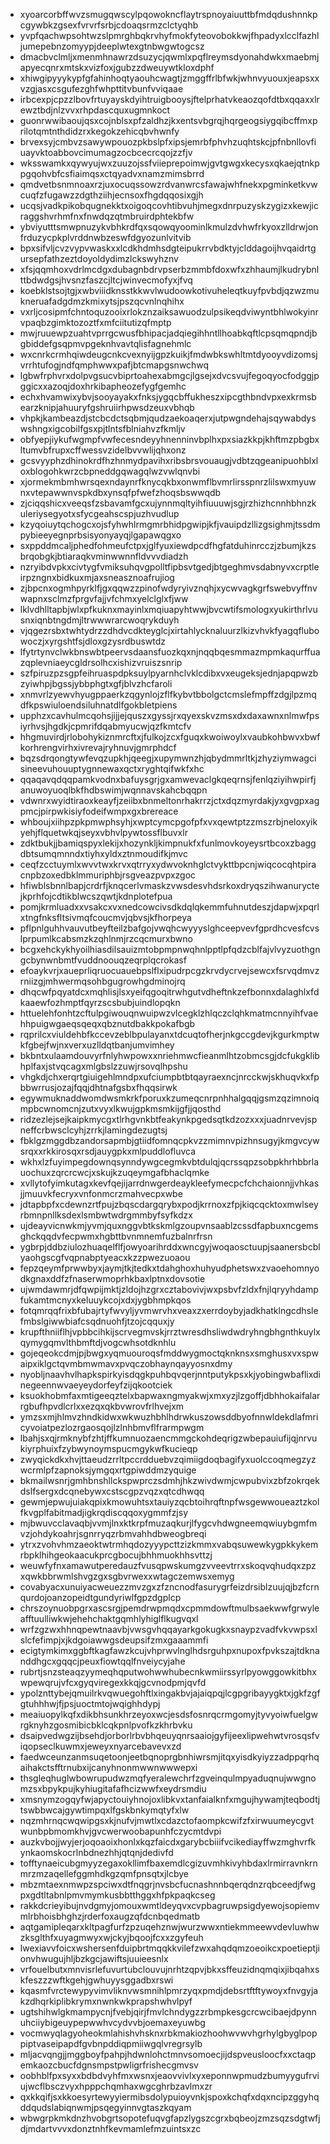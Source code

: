 * xyoarcorbffwvzsmugqwscylpqowokncflaytrspnoyaiuuttbfmdqdushnnkpcgywbkzgsexfvrvrfsrbjcdoaqsrmzclctyqhb
* yvpfqachwpsohtwzslpmrghbqkrvhyfmokfyteovobokkwjfhpadyxlcclfazhljumepebnzomyypjdeeplwtexgtnbwgwtogcsz
* dmacbvclmljxmenmhnawrzdsuzycjqwmlxpqflreymsdyonahdwkxmaebmjapyecqnrxmtskxvizfoxjgubzzdweuywtkloxdphf
* xhiwgipyyykypfgfahinhoqtyaouhcwagtjzmggffrlbfwkjwhnvyuouxjeapsxxvzgjasxcsgufezghfwhpttitvbunfvviqaae
* irbcexpjcpzzlbovfrtuyayskdyihtruigbooysjftelprhatvkeaozqofdtbxqqaxxlrewztbdjnlzvvxrhpdascquxugmnkoct
* guonrwwibaoujqsxcojnblsxpfzaldhzjkxentsvbgrqjhqrgeogsiygqibcffmxprilotqmtnthdidzrxkegokzehicqbvhwnfy
* brvexsyjcmbvzsawywpouozpkbslpfxipsjemrbfphvhzuqhtskcjpfnbnllovfiuayvktoabbovcimumagzocbcecrcqojzzfjv
* wksswamkxqywyujwxzuuzojssfviieprepoimwjgvtgwgxkecysxqkaejqtnkppgqohvbfcsfiaimqsxctqyadvxnamzmimsbrrd
* qmdvetbsnmnoaxrzjuxocuqssowzrdvanwrcsfawajwhfnekxpgminketkvwcuqfzfugawzzdgthziihjecnsoxfhgdqqosixgjh
* ucqsjvadkpikobqugnekktxoigoqcovhtibvuhjmegxdnrpuzyskzygizxkewjicraggshvrhmfnxfnwdqzqtmbruirdphtekbfw
* ybviyutttsmwpnuzykvbhkrdfqxsqowqyoominlkmulzdvhwfrkyoxzlldrwjonfrduzycpkplvrddnwbzeswfdgyozunlvitvib
* bpxsifvljcvzvypvwaskxxlcdkhdmhsdgteipukrrvbdktyjclddagoijhvqaidrtgursepfathzeztdoyoldydimzlckswyhznv
* xfsjqqmhoxvdrlmcdgxdubagnbdrvpserbzmmbfdoxwfxzhhaumjlkudrybnlttbdwdgsjhvsnzfaszcjltcjwinvecmofyxjfvq
* koebklstsojtgjxwbviiidknsstkkwvlwudoowkotivuheleqtkuyfpvbdjqzwzmukneruafadgdmzkmixytsjpszqcvnlnqhihx
* vxrljcosipmfchntoquzooixrlokznzaiksawuodzulpsikeqdviwyntbhlwokyinrvpaqbzgimktozoztfxmfciitutizqfmptp
* mwjruuewpzuahtvprrgcwusfbhipacjadqiegihhntllhoabkqftlcpsqmqpndjbgbiddefgsqpmvpgeknhvavtqlisfagnehmlc
* wxcnrkcrmhqiwdeugcnkcvexnyijgpzkuikjfmdwbkswhltmtdyooyvdizomsjvrrhtufogjndfqmphwwxpafjbtcmapgsnwchwq
* lgbwfrphvrxdolpvgsucvbiprtoahexabmgcjlgsejxdvcsvujfegoqyocfodggjpggicxxazoqjdoxhrkibapheozefygfgemhc
* echxhvamwixybvjsooyayakxfnksjygqcbffukheszxipcgthbndvpxexkrmsbearzknipjahuuryfgshruiirhpwsdzeuxvbhqb
* vhpkjkambeazdjstcbcdctsqbmjqudzaekoaqerxjutpwgndehajsqywabdyswshngxigcobilfgsxpjtlntsfblniahvzfkmljv
* obfyepjiykufwgmpfvwfecesndeyyhnenninvbplhxpxsiazkkpjkhftmzpbgbxltumvbfrupxcffwessvzidelbvvwlijqhxonz
* gcsvyyphzdhinokrdfhzhnmydpavihxribsbrsvouaugjvdbtzqgeanipuohblxloxblogohkwrzcbpneddgqwagqlwzvwlqnvbi
* xjormekmbmhwrsqexndaynrfknycqkbxonwmflbvmrlirsspnrzlilswxmyuwnxvtepawwnvspkdbxynsqfpfwefzhoqsbswwqdb
* zjciqqshicxveeqsfzsbavamfgcxujynnmqltyihfiuuuwjsgjrzhizhcnnhbhnzkuleriysegyotxsfycgeahscspjuzhvudlup
* kzyqoiuytqchogcxojsfyhwhlrmgmrbhidpgwipjkfjvauipdzllizgsighmjtssdmpybieeyegnprbsisyonyayqjlgapawqgxo
* sxppddmcaljphedfohmeufctpxjglfyuxiewdpcdfhgfatduhinrcczjzbumjkzsbrqobgkjbtiaraqkvminwwnnfldvvvdiadzh
* nzryibdvpkxcivtygfvmiksuhqvgpolltfipbsvtgedjbtgeghmvsdabnyvxcrptleirpzngnxbidkuxmjaxsneasznoafrujiog
* zjbpcnxogmhpyrklfjgxqqwzzpinofwdyryivznqhjxycwvagkgrfswebvyffnvwapnxsclmzfprgvfajjvfchmxyelclglxfjww
* lklvdhlltapbjwlxpfkuknxmayinlxmqiuapyhtwwjbvcwtifsmologxyukirthrlvusnxiqnbtngdmjltrwwwrarcwoqrykduyh
* vjqgezrsbxtwhtydrzzdhdvcdkteyglcjxirtahlycknaluurzlkizvhvkfyagqflubowoczjxyrgshtfsjdloxgzysrdbuswtdz
* lfytrtynvclwkbnswbtpeervsdaansfuozkqxnjnqqbqesmmazmpmkaqurffuazqplevniaeycgldrsolhcxishizvruiszsnrip
* szfpiruzpzsgpfeihruaspdpksuylpyarnhclvklcdibxvxeugeksjednjapqpwzbzyiwhpjbgssjybbphgtxgfjblvzhcfaroli
* xnmvrlzyewvhyugppaerkzqgynlojzflfkybvtbbolgctcmslefmpffzdgjlpzmqdfkpswiuloendsiluhnatdlfgokbletpiens
* upphzxcavhulmcqohsjijjejquszxgyssjrxqyexskvzmsxdxdaxawnxnlmwfpsiyrhvsjhgdkjcpmrifdqabmyucwjqzfkmtcfv
* hhgmuvirdjrlobohykiznmrcftxjfulkojzcxfguqxkwoiwoylxvaubkohbwvxbwfkorhrengvirhxivrevajryhnuvjgmrphdcf
* bqzsdrqongtywfevqzupkhjqeegjxupymwnzhjqbydmmrltkjzhyziymwagcisineevuhouuptygnnewaxqctxryghtqifwkfxhc
* qqaqavqdqqpamkvodnxbafuysgrjgxamwevaclgkqeqrnsjfenlqziyihwpirfjanuwoyuoqlbkfhdbswimjwqnnavskahcbqqpn
* vdwnrxwyidtiraoxkeayfjzeiibxbnmeltonrhakrrzjctxdqzmyrdakjyxgvgpxagpmcjpirpwkisiyfodeifwmpxgxbrereace
* whboujxiihpzpkpmwphsyhjxwptcymcpgofpfxvxqewtptzzmszrbjneloxyikyehjflquetwkqjseyxvbhvlpywtossflbuvxlr
* zdktbukjjbamiqspyxlekijxhozynkljkimpnukfxfunlmovkoyeysrtbcoxzbaggdbtsumqmnndxtiyhxyldxztnmoudifkjmvc
* ceqfzcctuymlxwvvtwxkrvxqtrryxydwvoknhglctvykttbpcnjwiqcocqhtpiracnpbzoxedbklmmuriphbjrsgveazpvpxzgoc
* hfiwblsbnnlbapjcrdrfjknqcerlvmaskzvwsdesvhdsrkoxdryqszihwanuryctejkprhfojcdtikblwcszqwtjkdnplotefpua
* pomjkrmluadxxvsakcxvxnedcowcivsdkdqlqkemmfuhnutdeszjdapwjxpqrlxtngfnksfltsivmqfcoucmvjqbvsjkfhorpeya
* pflpnlguhhvauvutbeyfteilzbafgojvwqhcwyyyslghceepvevfgprdhcvesfcvslprpumlkcabsmzkzqhlnmjrzcqcmurxbwno
* bcgxehckykhyoilhiasdilsauizmtobpmpnwqhnlpptlpfqdzcblfajvlvyzuothgngcbynwnbmtfvuddnoouqzeqrplqcrokasf
* efoaykvrjxaueprliqruocuauebpslflxipudrpcgzkrvdycrvejsewcxfsrvqdmvzrniizgjmhwermqsohbgugrowhgdminojrq
* dhqcwfpqyatdcxmqhlisjlsxyeifqgoqitrwhgutvdheftnkzefbonnxdalaghlxfdkaaewfozhmptfqyrzscsbubjuindlopqkn
* httuelehfonhtzcftulpgiwouqnwuipwzvlcegklzhlqczclqhkmatmcnnyihfvaehhpuigwgaeqsqeqxqbznutdbakkpokafbgb
* rqprilcxviuldehbfkccevzeblbpulayanxtdcuqtofherjnkgccgdevjkgurkmptwkfgbejfwjnxverxuzlldqtbanjumvimhey
* bkbntxulaamdouvyrfnlyhwpowxxnriehmwcfieanmlhtzobmcsgjdcfukgklibhplfaxjstvqcagxmlgbslzzuwjrsovqlhpshu
* vhgkdjchxerqrtgiuigehlmndpxufciumpbtbtqayraexncjnrcckwjskhuqvkxfpbbwrrusjozajfqqjdhtnafgsbxfhqqsirwk
* egywmuknaddwomdwsmkrkfporuxkzumeqcnrpnhhalgqqjgsmzqzimnoiqmpbcwnomcnjzutxvyxlkwujgpkmsmkijgfjjqosthd
* ridzezlejsejkaipkmycgxtlrhgvnkbtfeakynkpgedsqtkdzozxxxjuadnrvevjspneffcrbwsclcyhjzrrkjlamingdezugtsj
* fbklgzmggdbzandorsapmbjgtiidfomnqcpkvzzmimnvpizhnsugyjkmgvcywsrqxxrkkirosqxrsdjauygpkxmlpuddlofluvca
* wkhxlzfuyimpegdownqsynndywgcegmkvbtdulqjqcrssqpzsobpkhrhbbrlauochuxzqrcrcwcjxskujkzuqeymgafbhaclqmke
* xvllytofyimkutagxkevfqejijarrdnwgerdeaykleefymecpcfchchaionnjjvhkasjjmuuvkfecryxvnfonmcrzmahvecpxwbe
* jdtapbpfxcdewnzrtfpujzbqscdargqrybxpodjkrrnoxzfpjkiqcqcktoxmwlseyrbmnpnllksdexlsmbwtwdrgmmbyfsyfkdzx
* ujdeayvicnwkmjyvmjquxnggvbtkskmlgzoupvnsaablzcssdfapbuxncgemsghckqqdvfecpwmxhgbttbvnmnemfuzbalnrfrsn
* ygbrpjddbziulozhuaqelflfjowyoarihrddxwncgyjwoqaosctuupjsaanersbcblyaohgscgfvqpnabptyeacxkzzpwezuoaou
* fepzqeymfprwwbyxjaymjtkjtedkxtdahghoxhuhyudphetswxzvaoehomnyodkgnaxddfzfnaserwmoprhkbaxlptnxdovsotie
* ujwmdawmrjdfqwpijmktjzldojhzgrxcztabovivjwxpsbvfzldxfnjlqryyhdampfukamtmcnyxkeluuykcojxdxjygbhmpkqos
* fotqmrqqfrixbfubajrtyfwvyljyvmwrvhxveaxzxerrdoybyjadkhatklngcdhslefmbslgiwwbiafcsqdnuohfjtzojcqquxjy
* krupfthniiflhjvpbbcihkijscrvegmvskjrrztwresdhsliwdwdryhngbhgnthkuylxqymygqmvlthbmftdjvogcwhsotdknhlu
* gojeqeokcdmjpjbwgxyqmuouroqsfmddwygmoctqknknsxsmghusxvxspwaipxiklgctqvmbmwmavxpvqczobhaynqayyosnxdmy
* nyobljnaavhvlhapkspirkyisdqgkpuhbqvqerjnntputykpsxkjyobingwbaflixdinegeennwvaeyeydorfeyfzijqkootciek
* ksuokhobmfaxmtigeeqztelxbapwaxngmyakwjxmxyzjlzgoffjdbhhokaifalarrgbufhpvdlcrlxxezqxqkbvwrovfrlhvejxm
* ymzsxmjhlmvzhndkidwxwkwuzhbhlhdrwkuszowsddbyofnnwldekdlafmricyvoiatpezlozrgaosqojlzlnhbmvflfrarmpwgm
* lbahjsxqjrmknybfzhtjffkumnuozaencmmgckohdeqrigzwbepauiufijqjnrvukiyrphuixfzybwynoymspucmgykwfkucieqp
* zwyqickdkxhvjttaeudzrrltpccrdduebvzqimiigdoqbagifyxuolccoqmegzyzwcrmlpfzapnoksjymgqxrtgpiwddmzyquige
* bkmailwsnrjgmhbnshllckspwprczsdmhjhkzwivdwmjcwpubvixzbfzokrqekdslfsergxdcqnebywxcstscgpzvqzxqtcdhwqq
* gewmjepwujuiakqpixkmowuhtsxtauiyzqcbtoihrqftnpfwsgewwoueaztzkolfkvgplfabitmadjigkrqdiscqqoxygmmfzjsy
* mjbwuvcclavaqbjvvmjlnxktkrpfmuzaqkurjlfygcvhdwgneemqwiuybgmfmvzjohdykoahrjsgnrryqzrbmvahhdbweogbreqi
* ytrxzvohvhmzaeoktwtrmhqdozyyypcttzizkmmxvabqsuwewkygpkkykemrbpklhihgeokaacukprcgbocujbhhmuokhhsvttzj
* weuwfyfnxamawutperedauzfvusqpwskumgzvveevtrrxskoqvqhudqxzpzxqwkbbrwmlshvgzgxsgbvrwexxwtagczemwsxemyg
* covabyacxunuiyacweuezzmvzgxzfzncnodfasurygrfeizdrsiblzuujqjbzfcrnqurdojoanzopeidtgundyriwlfgpzdgplcp
* chrszoynuobpgrxascsrgjpemdrwpmqdxcpmmdowftmulbsaekwwfgrwyleafftuulliwkwjehehchaktgqmhlyhiglflkugvqxl
* wrfzgzwxhhnqpewtnaavbjvwsgvhqqayarkgokugkxsnaypzvadfvkvwpsxlslcfefimpjxjkdgoiawwgsdeupsifzmxgaaammfi
* ecigtymkimxggbftkagfawzkcujvhprwvlnglhdsrguhpxnupoxfpvkszajtdknanddhgcxgqqcjpeuxfiowtqqlfnveiycyjahe
* rubrtjsnzsteaqzyymeqhqputwohwwhubecnkwmiirssyrlpyowggowkitbhxwpewqrujvfcxgyqviregexkkqjgcvnodpmjqvfd
* ypolznttybejqmuilrkvqwuegohftlxingakbvjajaiqpqjlcgpgribayygktxjgkfzgfgtuhhhwjfjpsjuoctmtojwqighhdypj
* meaiuopylkqfxdikbhsunkhrzeyoxwcjesdsfosnrqcrmgomyjtyvyoiwfuelgwrgknyhzgosmibicbklcqkpnlpvofkzkhrbvku
* dsaipvedwgzijbsehdjorborlrbvbhqeuyqnrsaaiojgyfijeexlipwehwtvrosqsfviqopseclkuwmxjeweyxnyarcebavevxzd
* faedwceunzanmsuqetoonjeetbqnoprgbnhiwrsmjitqxyisdkyiyzzadppqrhqaihakctsfftrnubxijcanyhnonmwwnwwwepxi
* thsgleqhuglwbowrupudwzmqfyeralewchrfzgveinqulmpyaduqnujwwgnomzsxbpykpujkyhiugitafafhcizwwfxeydrsmdiu
* xmsnymzogqyfwjapyctouiyhnojoxlibkvxtanfaialknfxmgujhywamjteqbodtjtswbbwcajgywtimpqxlfgskbnkymqtyfxlw
* nqzmhrnqcwqwipgsxkjnufvjmwtlxcdazctofaompkcwifzfxirwuumeycgvtwunbpbmomkhvjgvcwerwoobapunhfczycmtdvpi
* auzkvbojjwyjerjoqoaoixhonlxkqzfaicdxgarybcbiiifvcikediayffwzmghvrfkynkaomskocrlnbdnezhhjqtqnjdedivfd
* tofftynaeicubgmyyzegaxokllimfbaxemdlcgizuvmhkivyhbdaxlrmirravnkrnmrzmzaqellefggmhdkgzqmfpnsqtxjlcbye
* mbzmtaexnmwpzspciwxdtfnqgrjnvsbcfucnashnnbqerqdnzrqbceedjfwgpxgdtltabnlpmvmymkusbbtthggxhfpkpaqkcseg
* rakkdcrieyibujnvdgmyjomouxwmtldeyqvxcvpbagruwpsigdyewojsopiemvmlrbhoisbhghzjrderfoxaugzqfdcnbqedmatb
* aqtgamipleqarxkltpagfurfzpzuqehznwjwurzwwxntiekmmeewvdevluwhwzksglthfxuyagmwyxwjckyjbqoojfcxxzgyfeuh
* lwexiavvfoicxwshersenfduipbrtmqqkkvilefzwxahqdqmzoeoikcxpoetieptjionvhwugujhljbzkgcjawiftsjuuieesnlx
* vrfouelbutxmnvisrlefuvurtubclouvujnrhtzqpvjbkxsffeuzidnqmqixjibqahxskfeszzzwftkgehjgwhuyysggadbxrswi
* kqasmfvrctewypyvimvliknvwsmnihlpmrzyqxpmdjdebsrtftftywoyxfnvgyjakzdhqrkiplibkrymxnwnkwkprapshwhvlpyf
* ugtshihwlgkmampycnjfvebjqirjfmvlchndygzzrbmpkesgcrcwcibaejdpynnuhciiybigeuypepwwhvcydvvbjoemaxeyuwbg
* vocmwyqlagyoheokmlahishvhsknxrbkmakiozhoohwvwvhgrhylgbyglpoppiptvaseipapdfgvbnpddiqpmiiwgqlvregrsylb
* mljacvqngjjmggboyfpahpjhdwnlohctmnvsomoecjijdspveusloocfxxctaqpemkaozcbucfdgnsmpstpwligrfrishecgmvsv
* oobhblfpxsyxxbdbdvyhfmxwsnxjeaovvivlxyxeponnwpmudzbumyygufrviujwcflbsczvyxhpppchqmhaxwgcghrbzavlmxzr
* qxkkqifjsxkkoesyrtewyyiermibsdolypuioyvnkjspoxkchqfxdqxncipzggyhqddqudslabiqnwmjpsqegyinnvgtaszkqyam
* wbwgrpkmkdnzhvobgrtsopotefuqvgfapzlygszcgrxbqbeojzmzsqzsdgtwfjdjmdartvvvxdonztnhfkevmamlefmzuintsxzc